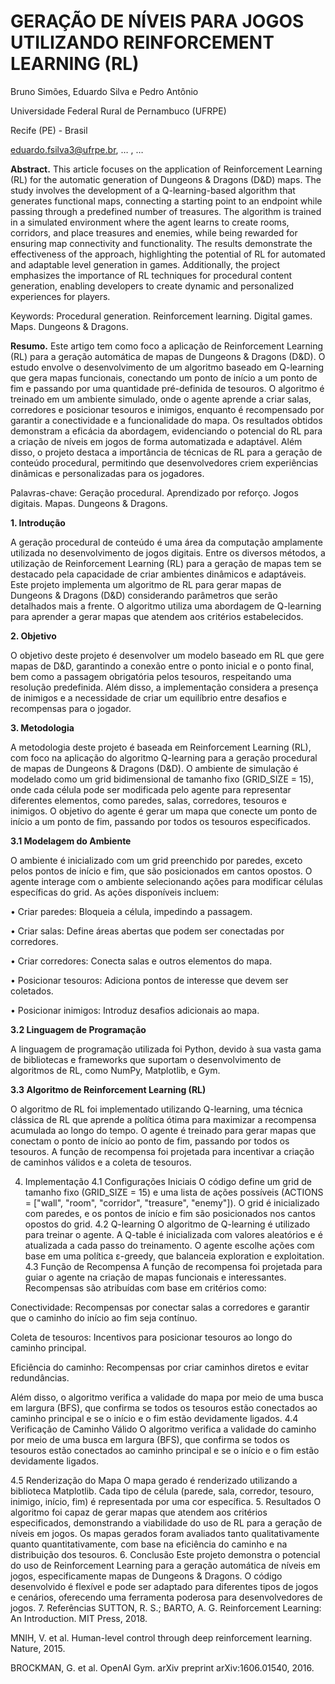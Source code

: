 # GERAÇÃO DE NÍVEIS PARA JOGOS UTILIZANDO REINFORCEMENT LEARNING (RL)
Bruno Simões, Eduardo Silva e Pedro Antônio

Universidade Federal Rural de Pernambuco (UFRPE)  

Recife (PE) - Brasil  

eduardo.fsilva3@ufrpe.br, … , … 

**Abstract.** This article focuses on the application of Reinforcement Learning (RL) for the automatic generation of Dungeons & Dragons (D&D) maps. The study involves the development of a Q-learning-based algorithm that generates functional maps, connecting a starting point to an endpoint while passing through a predefined number of treasures. The algorithm is trained in a simulated environment where the agent learns to create rooms, corridors, and place treasures and enemies, while being rewarded for ensuring map connectivity and functionality. The results demonstrate the effectiveness of the approach, highlighting the potential of RL for automated and adaptable level generation in games. Additionally, the project emphasizes the importance of RL techniques for procedural content generation, enabling developers to create dynamic and personalized experiences for players.  

Keywords: Procedural generation. Reinforcement learning. Digital games. Maps. Dungeons & Dragons.  

**Resumo.** Este artigo tem como foco a aplicação de Reinforcement Learning (RL) para a geração automática de mapas de Dungeons & Dragons (D&D). O estudo envolve o desenvolvimento de um algoritmo baseado em Q-learning que gera mapas funcionais, conectando um ponto de início a um ponto de fim e passando por uma quantidade pré-definida de tesouros. O algoritmo é treinado em um ambiente simulado, onde o agente aprende a criar salas, corredores e posicionar tesouros e inimigos, enquanto é recompensado por garantir a conectividade e a funcionalidade do mapa. Os resultados obtidos demonstram a eficácia da abordagem, evidenciando o potencial do RL para a criação de níveis em jogos de forma automatizada e adaptável. Além disso, o projeto destaca a importância de técnicas de RL para a geração de conteúdo procedural, permitindo que desenvolvedores criem experiências dinâmicas e personalizadas para os jogadores.  

Palavras-chave: Geração procedural. Aprendizado por reforço. Jogos digitais. Mapas. Dungeons & Dragons.  

**1. Introdução**  

A geração procedural de conteúdo é uma área da computação amplamente utilizada no desenvolvimento de jogos digitais. Entre os diversos métodos, a utilização de Reinforcement Learning (RL) para a geração de mapas tem se destacado pela capacidade de criar ambientes dinâmicos e adaptáveis. Este projeto implementa um algoritmo de RL para gerar mapas de Dungeons & Dragons (D&D) considerando parâmetros que serão detalhados mais a frente. O algoritmo utiliza uma abordagem de Q-learning para aprender a gerar mapas que atendem aos critérios estabelecidos.  

**2. Objetivo**  

O objetivo deste projeto é desenvolver um modelo baseado em RL que gere mapas de D&D, garantindo a conexão entre o ponto inicial e o ponto final, bem como a passagem obrigatória pelos tesouros, respeitando uma resolução predefinida. Além disso, a implementação considera a presença de inimigos e a necessidade de criar um equilíbrio entre desafios e recompensas para o jogador.  

**3. Metodologia**  

A metodologia deste projeto é baseada em Reinforcement Learning (RL), com foco na aplicação do algoritmo Q-learning para a geração procedural de mapas de Dungeons & Dragons (D&D). O ambiente de simulação é modelado como um grid bidimensional de tamanho fixo (GRID_SIZE = 15), onde cada célula pode ser modificada pelo agente para representar diferentes elementos, como paredes, salas, corredores, tesouros e inimigos. O objetivo do agente é gerar um mapa que conecte um ponto de início a um ponto de fim, passando por todos os tesouros especificados.  

**3.1 Modelagem do Ambiente**  

O ambiente é inicializado com um grid preenchido por paredes, exceto pelos pontos de início e fim, que são posicionados em cantos opostos. O agente interage com o ambiente selecionando ações para modificar células específicas do grid. As ações disponíveis incluem:  

&#8226; Criar paredes: Bloqueia a célula, impedindo a passagem.

&#8226; Criar salas: Define áreas abertas que podem ser conectadas por corredores.

&#8226; Criar corredores: Conecta salas e outros elementos do mapa.

&#8226; Posicionar tesouros: Adiciona pontos de interesse que devem ser coletados.

&#8226; Posicionar inimigos: Introduz desafios adicionais ao mapa.  

**3.2 Linguagem de Programação**  

A linguagem de programação utilizada foi Python, devido à sua vasta gama de bibliotecas e frameworks que suportam o desenvolvimento de algoritmos de RL, como NumPy, Matplotlib, e Gym.  

**3.3 Algoritmo de Reinforcement Learning (RL)**  

O algoritmo de RL foi implementado utilizando Q-learning, uma técnica clássica de RL que aprende a política ótima para maximizar a recompensa acumulada ao longo do tempo. O agente é treinado para gerar mapas que conectam o ponto de início ao ponto de fim, passando por todos os tesouros. A função de recompensa foi projetada para incentivar a criação de caminhos válidos e a coleta de tesouros.  

4. Implementação
4.1 Configurações Iniciais
O código define um grid de tamanho fixo (GRID_SIZE = 15) e uma lista de ações possíveis (ACTIONS = ["wall", "room", "corridor", "treasure", "enemy"]). O grid é inicializado com paredes, e os pontos de início e fim são posicionados nos cantos opostos do grid.
4.2 Q-learning
O algoritmo de Q-learning é utilizado para treinar o agente. A Q-table é inicializada com valores aleatórios e é atualizada a cada passo do treinamento. O agente escolhe ações com base em uma política ε-greedy, que balanceia exploration e exploitation.
4.3 Função de Recompensa
A função de recompensa foi projetada para guiar o agente na criação de mapas funcionais e interessantes. Recompensas são atribuídas com base em critérios como:

Conectividade: Recompensas por conectar salas a corredores e garantir que o caminho do início ao fim seja contínuo.

Coleta de tesouros: Incentivos para posicionar tesouros ao longo do caminho principal.

Eficiência do caminho: Recompensas por criar caminhos diretos e evitar redundâncias.

Além disso, o algoritmo verifica a validade do mapa por meio de uma busca em largura (BFS), que confirma se todos os tesouros estão conectados ao caminho principal e se o início e o fim estão devidamente ligados.
4.4 Verificação de Caminho Válido
O algoritmo verifica a validade do caminho por meio de uma busca em largura (BFS), que confirma se todos os tesouros estão conectados ao caminho principal e se o início e o fim estão devidamente ligados.

4.5 Renderização do Mapa
O mapa gerado é renderizado utilizando a biblioteca Matplotlib. Cada tipo de célula (parede, sala, corredor, tesouro, inimigo, início, fim) é representada por uma cor específica.
5. Resultados
O algoritmo foi capaz de gerar mapas que atendem aos critérios especificados, demonstrando a viabilidade do uso de RL para a geração de níveis em jogos. Os mapas gerados foram avaliados tanto qualitativamente quanto quantitativamente, com base na eficiência do caminho e na distribuição dos tesouros.
6. Conclusão
Este projeto demonstra o potencial do uso de Reinforcement Learning para a geração automática de níveis em jogos, especificamente mapas de Dungeons & Dragons. O código desenvolvido é flexível e pode ser adaptado para diferentes tipos de jogos e cenários, oferecendo uma ferramenta poderosa para desenvolvedores de jogos.
7. Referências
SUTTON, R. S.; BARTO, A. G. Reinforcement Learning: An Introduction. MIT Press, 2018.

MNIH, V. et al. Human-level control through deep reinforcement learning. Nature, 2015.

BROCKMAN, G. et al. OpenAI Gym. arXiv preprint arXiv:1606.01540, 2016.
